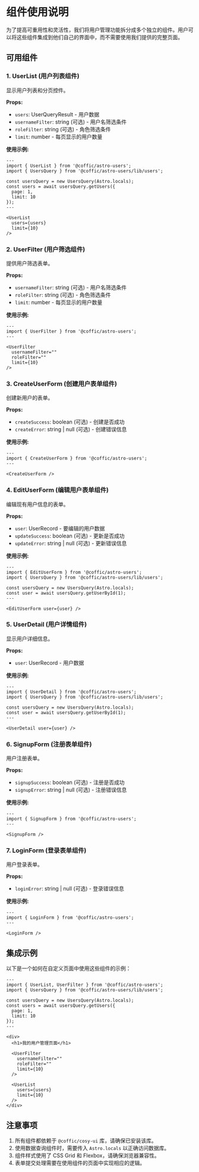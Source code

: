 # 组件使用说明

为了提高可重用性和灵活性，我们将用户管理功能拆分成多个独立的组件。用户可以将这些组件集成到他们自己的界面中，而不需要使用我们提供的完整页面。

## 可用组件

### 1. UserList (用户列表组件)
显示用户列表和分页控件。

**Props:**
- `users`: UserQueryResult - 用户数据
- `usernameFilter`: string (可选) - 用户名筛选条件
- `roleFilter`: string (可选) - 角色筛选条件
- `limit`: number - 每页显示的用户数量

**使用示例:**
```astro
---
import { UserList } from '@coffic/astro-users';
import { UsersQuery } from '@coffic/astro-users/lib/users';

const usersQuery = new UsersQuery(Astro.locals);
const users = await usersQuery.getUsers({
  page: 1,
  limit: 10
});
---

<UserList 
  users={users} 
  limit={10} 
/>
```

### 2. UserFilter (用户筛选组件)
提供用户筛选表单。

**Props:**
- `usernameFilter`: string (可选) - 用户名筛选条件
- `roleFilter`: string (可选) - 角色筛选条件
- `limit`: number - 每页显示的用户数量

**使用示例:**
```astro
---
import { UserFilter } from '@coffic/astro-users';
---

<UserFilter 
  usernameFilter="" 
  roleFilter="" 
  limit={10} 
/>
```

### 3. CreateUserForm (创建用户表单组件)
创建新用户的表单。

**Props:**
- `createSuccess`: boolean (可选) - 创建是否成功
- `createError`: string | null (可选) - 创建错误信息

**使用示例:**
```astro
---
import { CreateUserForm } from '@coffic/astro-users';
---

<CreateUserForm />
```

### 4. EditUserForm (编辑用户表单组件)
编辑现有用户信息的表单。

**Props:**
- `user`: UserRecord - 要编辑的用户数据
- `updateSuccess`: boolean (可选) - 更新是否成功
- `updateError`: string | null (可选) - 更新错误信息

**使用示例:**
```astro
---
import { EditUserForm } from '@coffic/astro-users';
import { UsersQuery } from '@coffic/astro-users/lib/users';

const usersQuery = new UsersQuery(Astro.locals);
const user = await usersQuery.getUserById(1);
---

<EditUserForm user={user} />
```

### 5. UserDetail (用户详情组件)
显示用户详细信息。

**Props:**
- `user`: UserRecord - 用户数据

**使用示例:**
```astro
---
import { UserDetail } from '@coffic/astro-users';
import { UsersQuery } from '@coffic/astro-users/lib/users';

const usersQuery = new UsersQuery(Astro.locals);
const user = await usersQuery.getUserById(1);
---

<UserDetail user={user} />
```

### 6. SignupForm (注册表单组件)
用户注册表单。

**Props:**
- `signupSuccess`: boolean (可选) - 注册是否成功
- `signupError`: string | null (可选) - 注册错误信息

**使用示例:**
```astro
---
import { SignupForm } from '@coffic/astro-users';
---

<SignupForm />
```

### 7. LoginForm (登录表单组件)
用户登录表单。

**Props:**
- `loginError`: string | null (可选) - 登录错误信息

**使用示例:**
```astro
---
import { LoginForm } from '@coffic/astro-users';
---

<LoginForm />
```

## 集成示例

以下是一个如何在自定义页面中使用这些组件的示例：

```astro
---
import { UserList, UserFilter } from '@coffic/astro-users';
import { UsersQuery } from '@coffic/astro-users/lib/users';

const usersQuery = new UsersQuery(Astro.locals);
const users = await usersQuery.getUsers({
  page: 1,
  limit: 10
});
---

<div>
  <h1>我的用户管理页面</h1>
  
  <UserFilter 
    usernameFilter="" 
    roleFilter="" 
    limit={10} 
  />
  
  <UserList 
    users={users} 
    limit={10} 
  />
</div>
```

## 注意事项

1. 所有组件都依赖于 `@coffic/cosy-ui` 库，请确保已安装该库。
2. 使用数据查询组件时，需要传入 `Astro.locals` 以正确访问数据库。
3. 组件样式使用了 CSS Grid 和 Flexbox，请确保浏览器兼容性。
4. 表单提交处理需要在使用组件的页面中实现相应的逻辑。